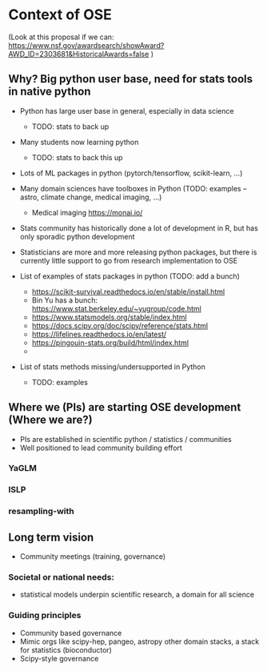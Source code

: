 # Context of OSE


(Look at this proposal if we can: https://www.nsf.gov/awardsearch/showAward?AWD_ID=2303681&HistoricalAwards=false )


## Why? Big python user base, need for stats tools in native python


* Python has large user base in general, especially in data science 
   * TODO: stats to back up
* Many students now learning python 
   * TODO: stats to back this up
* Lots of ML packages in python (pytorch/tensorflow, scikit-learn, …)
* Many domain sciences have toolboxes in Python (TODO: examples – astro, climate change, medical imaging, …)
   * Medical imaging https://monai.io/
* Stats community has historically done a lot of development in R, but has only sporadic python development
* Statisticians are more and more releasing python packages, but there is currently little support to go from research implementation to OSE


* List of examples of stats packages in python (TODO: add a bunch)
   *  https://scikit-survival.readthedocs.io/en/stable/install.html
   * Bin Yu has a bunch: https://www.stat.berkeley.edu/~yugroup/code.html
   * https://www.statsmodels.org/stable/index.html
   * https://docs.scipy.org/doc/scipy/reference/stats.html
   * https://lifelines.readthedocs.io/en/latest/
   * https://pingouin-stats.org/build/html/index.html
   * 

* List of stats methods missing/undersupported in Python
   * TODO: examples


## Where we (PIs) are starting OSE development (Where we are?)


* PIs are established in scientific python / statistics / communities
* Well positioned to lead community building effort


### YaGLM


### ISLP


### resampling-with


## Long term vision


* Community meetings (training, governance)


### Societal or national needs: 


* statistical models underpin scientific research, a domain for all science


### Guiding principles
* Community based governance
* Mimic orgs like scipy-hep, pangeo, astropy other domain stacks, a stack for statistics (bioconductor)
* Scipy-style governance




<!--
In addition to requirements specified in the PAPPG, including a separate
section labeled "Broader Impacts", both Phase I and Phase II proposals must
have a separate section titled "Context of OSE" describing the context and
vision of the proposed OSE. This required section must include a description of
the guiding principles and long-term vision for the proposed OSE, the specific
societal or national need(s) that the OSE will address, and the anticipated
broader impacts of the OSE.
-->
